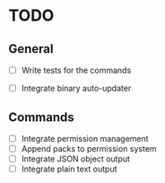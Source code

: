 # TODO

## General

* [ ] Write tests for the commands
* [ ] Integrate binary auto-updater


## Commands

* [ ] Integrate permission management
* [ ] Append packs to permission system
* [ ] Integrate JSON object output
* [ ] Integrate plain text output
